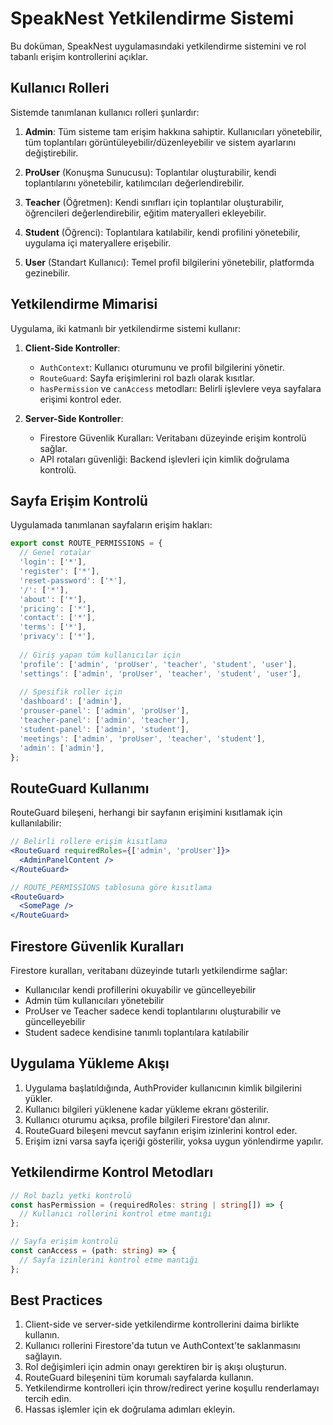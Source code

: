 # SpeakNest Yetkilendirme Sistemi

Bu doküman, SpeakNest uygulamasındaki yetkilendirme sistemini ve rol tabanlı erişim kontrollerini açıklar.

## Kullanıcı Rolleri

Sistemde tanımlanan kullanıcı rolleri şunlardır:

1. **Admin**: Tüm sisteme tam erişim hakkına sahiptir. Kullanıcıları yönetebilir, tüm toplantıları görüntüleyebilir/düzenleyebilir ve sistem ayarlarını değiştirebilir.

2. **ProUser** (Konuşma Sunucusu): Toplantılar oluşturabilir, kendi toplantılarını yönetebilir, katılımcıları değerlendirebilir.

3. **Teacher** (Öğretmen): Kendi sınıfları için toplantılar oluşturabilir, öğrencileri değerlendirebilir, eğitim materyalleri ekleyebilir.

4. **Student** (Öğrenci): Toplantılara katılabilir, kendi profilini yönetebilir, uygulama içi materyallere erişebilir.

5. **User** (Standart Kullanıcı): Temel profil bilgilerini yönetebilir, platformda gezinebilir.

## Yetkilendirme Mimarisi

Uygulama, iki katmanlı bir yetkilendirme sistemi kullanır:

1. **Client-Side Kontroller**:
   - `AuthContext`: Kullanıcı oturumunu ve profil bilgilerini yönetir.
   - `RouteGuard`: Sayfa erişimlerini rol bazlı olarak kısıtlar.
   - `hasPermission` ve `canAccess` metodları: Belirli işlevlere veya sayfalara erişimi kontrol eder.

2. **Server-Side Kontroller**:
   - Firestore Güvenlik Kuralları: Veritabanı düzeyinde erişim kontrolü sağlar.
   - API rotaları güvenliği: Backend işlevleri için kimlik doğrulama kontrolü.

## Sayfa Erişim Kontrolü

Uygulamada tanımlanan sayfaların erişim hakları:

```typescript
export const ROUTE_PERMISSIONS = {
  // Genel rotalar
  'login': ['*'],
  'register': ['*'],
  'reset-password': ['*'],
  '/': ['*'],
  'about': ['*'],
  'pricing': ['*'],
  'contact': ['*'],
  'terms': ['*'],
  'privacy': ['*'],
  
  // Giriş yapan tüm kullanıcılar için
  'profile': ['admin', 'proUser', 'teacher', 'student', 'user'],
  'settings': ['admin', 'proUser', 'teacher', 'student', 'user'],
  
  // Spesifik roller için
  'dashboard': ['admin'],
  'prouser-panel': ['admin', 'proUser'],
  'teacher-panel': ['admin', 'teacher'],
  'student-panel': ['admin', 'student'],
  'meetings': ['admin', 'proUser', 'teacher', 'student'],
  'admin': ['admin'],
};
```

## RouteGuard Kullanımı

RouteGuard bileşeni, herhangi bir sayfanın erişimini kısıtlamak için kullanılabilir:

```jsx
// Belirli rollere erişim kısıtlama
<RouteGuard requiredRoles={['admin', 'proUser']}>
  <AdminPanelContent />
</RouteGuard>

// ROUTE_PERMISSIONS tablosuna göre kısıtlama
<RouteGuard>
  <SomePage />
</RouteGuard>
```

## Firestore Güvenlik Kuralları

Firestore kuralları, veritabanı düzeyinde tutarlı yetkilendirme sağlar:

- Kullanıcılar kendi profillerini okuyabilir ve güncelleyebilir
- Admin tüm kullanıcıları yönetebilir
- ProUser ve Teacher sadece kendi toplantılarını oluşturabilir ve güncelleyebilir
- Student sadece kendisine tanımlı toplantılara katılabilir

## Uygulama Yükleme Akışı

1. Uygulama başlatıldığında, AuthProvider kullanıcının kimlik bilgilerini yükler.
2. Kullanıcı bilgileri yüklenene kadar yükleme ekranı gösterilir.
3. Kullanıcı oturumu açıksa, profile bilgileri Firestore'dan alınır.
4. RouteGuard bileşeni mevcut sayfanın erişim izinlerini kontrol eder.
5. Erişim izni varsa sayfa içeriği gösterilir, yoksa uygun yönlendirme yapılır.

## Yetkilendirme Kontrol Metodları

```typescript
// Rol bazlı yetki kontrolü
const hasPermission = (requiredRoles: string | string[]) => {
  // Kullanıcı rollerini kontrol etme mantığı
};

// Sayfa erişim kontrolü
const canAccess = (path: string) => {
  // Sayfa izinlerini kontrol etme mantığı
};
```

## Best Practices

1. Client-side ve server-side yetkilendirme kontrollerini daima birlikte kullanın.
2. Kullanıcı rollerini Firestore'da tutun ve AuthContext'te saklanmasını sağlayın.
3. Rol değişimleri için admin onayı gerektiren bir iş akışı oluşturun.
4. RouteGuard bileşenini tüm korumalı sayfalarda kullanın.
5. Yetkilendirme kontrolleri için throw/redirect yerine koşullu renderlamayı tercih edin.
6. Hassas işlemler için ek doğrulama adımları ekleyin. 
